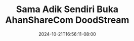 --- 
title: "Sama Adik Sendiri  Buka AhanShareCom  DoodStream"
description: "video  video bokep Sama Adik Sendiri  Buka AhanShareCom  DoodStream full    "
date: 2024-10-21T16:56:11-08:00
file_code: "qth4ynismjmn"
draft: false
cover: "21pxiwtns9fxntes.jpg"
tags: ["Sama", "Adik", "Sendiri", "Buka", "AhanShareCom", "DoodStream", "bokep-indo", "bokep-viral", "bokep-ig"]
length: 133
fld_id: "1392265"
foldername: "adiksendiri"
categories: ["adiksendiri"]
views: 312
---